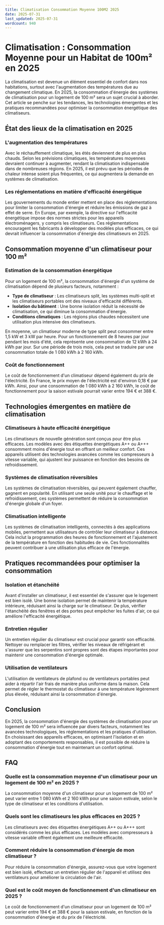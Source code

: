 ```yaml
---
title: Climatisation Consommation Moyenne 100M2 2025
date: 2025-07-31
last_updated: 2025-07-31
wordcount: 940
---
```


# Climatisation : Consommation Moyenne pour un Habitat de 100m² en 2025

La climatisation est devenue un élément essentiel de confort dans nos habitations, surtout avec l'augmentation des températures due au changement climatique. En 2025, la consommation d'énergie des systèmes de climatisation pour un logement de 100 m² sera un sujet crucial à aborder. Cet article se penche sur les tendances, les technologies émergentes et les pratiques recommandées pour optimiser la consommation énergétique des climatiseurs.

## État des lieux de la climatisation en 2025

### L'augmentation des températures

Avec le réchauffement climatique, les étés deviennent de plus en plus chauds. Selon les prévisions climatiques, les températures moyennes devraient continuer à augmenter, rendant la climatisation indispensable dans de nombreuses régions. En 2025, il est prévu que les périodes de chaleur intense soient plus fréquentes, ce qui augmentera la demande en systèmes de climatisation.

### Les réglementations en matière d'efficacité énergétique

Les gouvernements du monde entier mettent en place des réglementations pour limiter la consommation d'énergie et réduire les émissions de gaz à effet de serre. En Europe, par exemple, la directive sur l'efficacité énergétique impose des normes strictes pour les appareils électroménagers, y compris les climatiseurs. Ces réglementations encouragent les fabricants à développer des modèles plus efficaces, ce qui devrait influencer la consommation d'énergie des climatiseurs en 2025.

## Consommation moyenne d'un climatiseur pour 100 m²

### Estimation de la consommation énergétique

Pour un logement de 100 m², la consommation d'énergie d'un système de climatisation dépend de plusieurs facteurs, notamment :

- **Type de climatiseur** : Les climatiseurs split, les systèmes multi-split et les climatiseurs portables ont des niveaux d'efficacité différents.
- **Isolation du bâtiment** : Une bonne isolation réduit la nécessité de climatisation, ce qui diminue la consommation d'énergie.
- **Conditions climatiques** : Les régions plus chaudes nécessitent une utilisation plus intensive des climatiseurs.

En moyenne, un climatiseur moderne de type split peut consommer entre 1,5 kW et 3 kW par heure. Pour un fonctionnement de 8 heures par jour pendant les mois d'été, cela représente une consommation de 12 kWh à 24 kWh par jour. Sur une période de trois mois, cela peut se traduire par une consommation totale de 1 080 kWh à 2 160 kWh.

### Coût de fonctionnement

Le coût de fonctionnement d'un climatiseur dépend également du prix de l'électricité. En France, le prix moyen de l'électricité est d'environ 0,18 € par kWh. Ainsi, pour une consommation de 1 080 kWh à 2 160 kWh, le coût de fonctionnement pour la saison estivale pourrait varier entre 194 € et 388 €.

## Technologies émergentes en matière de climatisation

### Climatiseurs à haute efficacité énergétique

Les climatiseurs de nouvelle génération sont conçus pour être plus efficaces. Les modèles avec des étiquettes énergétiques A++ ou A+++ consomment moins d'énergie tout en offrant un meilleur confort. Ces appareils utilisent des technologies avancées comme les compresseurs à vitesse variable, qui ajustent leur puissance en fonction des besoins de refroidissement.

### Systèmes de climatisation réversibles

Les systèmes de climatisation réversibles, qui peuvent également chauffer, gagnent en popularité. En utilisant une seule unité pour le chauffage et le refroidissement, ces systèmes permettent de réduire la consommation d'énergie globale d'un foyer.

### Climatisation intelligente

Les systèmes de climatisation intelligents, connectés à des applications mobiles, permettent aux utilisateurs de contrôler leur climatiseur à distance. Cela inclut la programmation des heures de fonctionnement et l'ajustement de la température en fonction des habitudes de vie. Ces fonctionnalités peuvent contribuer à une utilisation plus efficace de l'énergie.

## Pratiques recommandées pour optimiser la consommation

### Isolation et étanchéité

Avant d'installer un climatiseur, il est essentiel de s'assurer que le logement est bien isolé. Une bonne isolation permet de maintenir la température intérieure, réduisant ainsi la charge sur le climatiseur. De plus, vérifier l'étanchéité des fenêtres et des portes peut empêcher les fuites d'air, ce qui améliore l'efficacité énergétique.

### Entretien régulier

Un entretien régulier du climatiseur est crucial pour garantir son efficacité. Nettoyer ou remplacer les filtres, vérifier les niveaux de réfrigérant et s'assurer que les serpentins sont propres sont des étapes importantes pour maintenir une consommation d'énergie optimale.

### Utilisation de ventilateurs

L'utilisation de ventilateurs de plafond ou de ventilateurs portables peut aider à répartir l'air frais de manière plus uniforme dans la maison. Cela permet de régler le thermostat du climatiseur à une température légèrement plus élevée, réduisant ainsi la consommation d'énergie.

## Conclusion

En 2025, la consommation d'énergie des systèmes de climatisation pour un logement de 100 m² sera influencée par divers facteurs, notamment les avancées technologiques, les réglementations et les pratiques d'utilisation. En choisissant des appareils efficaces, en optimisant l'isolation et en adoptant des comportements responsables, il est possible de réduire la consommation d'énergie tout en maintenant un confort optimal.

## FAQ

### Quelle est la consommation moyenne d'un climatiseur pour un logement de 100 m² en 2025 ?

La consommation moyenne d'un climatiseur pour un logement de 100 m² peut varier entre 1 080 kWh et 2 160 kWh pour une saison estivale, selon le type de climatiseur et les conditions d'utilisation.

### Quels sont les climatiseurs les plus efficaces en 2025 ?

Les climatiseurs avec des étiquettes énergétiques A++ ou A+++ sont considérés comme les plus efficaces. Les modèles avec compresseurs à vitesse variable offrent également une meilleure efficacité.

### Comment réduire la consommation d'énergie de mon climatiseur ?

Pour réduire la consommation d'énergie, assurez-vous que votre logement est bien isolé, effectuez un entretien régulier de l'appareil et utilisez des ventilateurs pour améliorer la circulation de l'air.

### Quel est le coût moyen de fonctionnement d'un climatiseur en 2025 ?

Le coût de fonctionnement d'un climatiseur pour un logement de 100 m² peut varier entre 194 € et 388 € pour la saison estivale, en fonction de la consommation d'énergie et du prix de l'électricité.